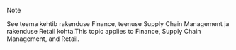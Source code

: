 > [!NOTE]
> <span data-ttu-id="932a8-101">See teema kehtib rakenduse Finance, teenuse Supply Chain Management ja rakenduse Retail kohta.</span><span class="sxs-lookup"><span data-stu-id="932a8-101">This topic applies to Finance, Supply Chain Management, and Retail.</span></span> 
